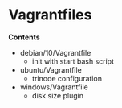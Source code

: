# Vagrantfiles

**Contents**
- debian/10/Vagrantfile
    - init with start bash script
- ubuntu/Vagrantfile
    - trinode configuration
- windows/Vagrantfile
    - disk size plugin